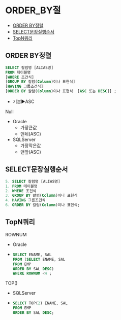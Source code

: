 # ORDER_BY절
- [ORDER BY정렬](#order-by정렬)
- [SELECT문장실행순서](#select문장실행순서)
- [TopN쿼리](#topn쿼리)
## ORDER BY정렬
```sql
SELECT 칼럼명 [ALIAS명]
FROM 테이블명
[WHERE 조건식]
[GROUP BY 칼럼(Column)이나 표현식]
[HAVING 그룹조건식]
[ORDER BY 칼럼(Column)이나 표현식  [ASC 또는 DESC]] ;
```

- 기본▶️ASC 

Null
- Oracle
  - 가장큰값
  - 맨뒤(ASC)
- SQLServer
  - 가장작은값
  - 맨앞(ASC)

## SELECT문장실행순서
```sql
5. SELECT 칼럼명 [ALIAS명]
1. FROM 테이블명
2. WHERE 조건식
3. GROUP BY 칼럼(Column)이나 표현식
4. HAVING 그룹조건식
6. ORDER BY 칼럼(Column)이나 표현식;
```
## TopN쿼리
ROWNUM
- Oracle
- ```sql
  SELECT ENAME, SAL
  FROM (SELECT ENAME, SAL
  FROM EMP
  ORDER BY SAL DESC)
  WHERE ROWNUM <4 ;
  ```

TOP()
- SQLServer
- ```sql
  SELECT TOP(2) ENAME, SAL
  FROM EMP
  ORDER BY SAL DESC;
  ```
